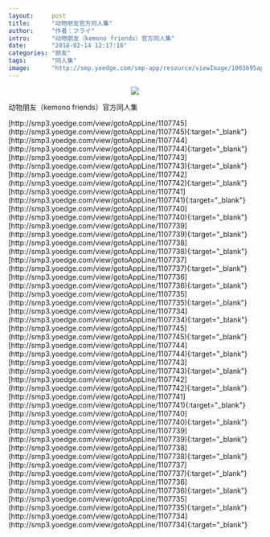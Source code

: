 ```yaml
---
layout:     post
title:      "动物朋友官方同人集"
author:     "作者：フライ"
intro:      "动物朋友（kemono friends）官方同人集"
date:       "2018-02-14 12:17:16"
categories: "朋友"
tags:       "同人集"
image:      "http://smp.yoedge.com/smp-app/resource/viewImage/1003695appline.png"
---
```

<div style="text-align: center">
<p><img src="http://smp.yoedge.com/smp-app/resource/viewImage/1003695appline.png"/></p>
</div>
<p class="post-meta">
<span>动物朋友（kemono friends）官方同人集</span>
</p>
[http://smp3.yoedge.com/view/gotoAppLine/1107745](http://smp3.yoedge.com/view/gotoAppLine/1107745){:target="_blank"}
[http://smp3.yoedge.com/view/gotoAppLine/1107744](http://smp3.yoedge.com/view/gotoAppLine/1107744){:target="_blank"}
[http://smp3.yoedge.com/view/gotoAppLine/1107743](http://smp3.yoedge.com/view/gotoAppLine/1107743){:target="_blank"}
[http://smp3.yoedge.com/view/gotoAppLine/1107742](http://smp3.yoedge.com/view/gotoAppLine/1107742){:target="_blank"}
[http://smp3.yoedge.com/view/gotoAppLine/1107741](http://smp3.yoedge.com/view/gotoAppLine/1107741){:target="_blank"}
[http://smp3.yoedge.com/view/gotoAppLine/1107740](http://smp3.yoedge.com/view/gotoAppLine/1107740){:target="_blank"}
[http://smp3.yoedge.com/view/gotoAppLine/1107739](http://smp3.yoedge.com/view/gotoAppLine/1107739){:target="_blank"}
[http://smp3.yoedge.com/view/gotoAppLine/1107738](http://smp3.yoedge.com/view/gotoAppLine/1107738){:target="_blank"}
[http://smp3.yoedge.com/view/gotoAppLine/1107737](http://smp3.yoedge.com/view/gotoAppLine/1107737){:target="_blank"}
[http://smp3.yoedge.com/view/gotoAppLine/1107736](http://smp3.yoedge.com/view/gotoAppLine/1107736){:target="_blank"}
[http://smp3.yoedge.com/view/gotoAppLine/1107735](http://smp3.yoedge.com/view/gotoAppLine/1107735){:target="_blank"}
[http://smp3.yoedge.com/view/gotoAppLine/1107734](http://smp3.yoedge.com/view/gotoAppLine/1107734){:target="_blank"}
[http://smp3.yoedge.com/view/gotoAppLine/1107745](http://smp3.yoedge.com/view/gotoAppLine/1107745){:target="_blank"}
[http://smp3.yoedge.com/view/gotoAppLine/1107744](http://smp3.yoedge.com/view/gotoAppLine/1107744){:target="_blank"}
[http://smp3.yoedge.com/view/gotoAppLine/1107743](http://smp3.yoedge.com/view/gotoAppLine/1107743){:target="_blank"}
[http://smp3.yoedge.com/view/gotoAppLine/1107742](http://smp3.yoedge.com/view/gotoAppLine/1107742){:target="_blank"}
[http://smp3.yoedge.com/view/gotoAppLine/1107741](http://smp3.yoedge.com/view/gotoAppLine/1107741){:target="_blank"}
[http://smp3.yoedge.com/view/gotoAppLine/1107740](http://smp3.yoedge.com/view/gotoAppLine/1107740){:target="_blank"}
[http://smp3.yoedge.com/view/gotoAppLine/1107739](http://smp3.yoedge.com/view/gotoAppLine/1107739){:target="_blank"}
[http://smp3.yoedge.com/view/gotoAppLine/1107738](http://smp3.yoedge.com/view/gotoAppLine/1107738){:target="_blank"}
[http://smp3.yoedge.com/view/gotoAppLine/1107737](http://smp3.yoedge.com/view/gotoAppLine/1107737){:target="_blank"}
[http://smp3.yoedge.com/view/gotoAppLine/1107736](http://smp3.yoedge.com/view/gotoAppLine/1107736){:target="_blank"}
[http://smp3.yoedge.com/view/gotoAppLine/1107735](http://smp3.yoedge.com/view/gotoAppLine/1107735){:target="_blank"}
[http://smp3.yoedge.com/view/gotoAppLine/1107734](http://smp3.yoedge.com/view/gotoAppLine/1107734){:target="_blank"}


